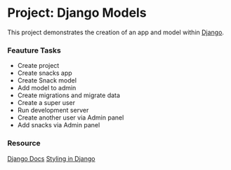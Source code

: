 # Project: Django Models
This project demonstrates the creation of an app and model within [Django](https://www.djangoproject.com/).

### Feauture Tasks

- Create project
- Create snacks app
- Create Snack model
- Add model to admin
- Create migrations and migrate data
- Create a super user
- Run development server
- Create another user via Admin panel
- Add snacks via Admin panel

### Resource
[Django Docs](https://www.djangoproject.com/)
[Styling in Django](https://tutorial.djangogirls.org/en/css/)
